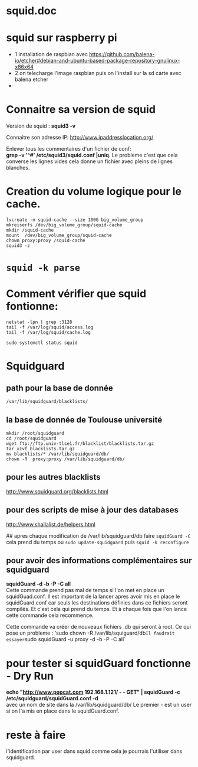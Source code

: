 # squid.doc
# squid sur raspberry pi
- 1 installation de raspbian avec https://github.com/balena-io/etcher#debian-and-ubuntu-based-package-repository-gnulinux-x86x64 
- 2 on telecharge l'image raspbian puis on l'install sur la sd carte avec balena etcher
- 
# Connaitre sa version de squid

Version de squid : **squid3 -v**

Connaitre son adresse IP: http://www.ipaddresslocation.org/

Enlever tous les commentaires d'un fichier de conf:  
**grep -v '^#' /etc/squid3/squid.conf |uniq**. 
Le probleme c'est que cela converse les lignes vides cela donne un fichier avec pleins de lignes blanches.

# Creation du volume logique pour le cache.
```
lvcreate -n squid-cache --size 100G big_volume_group
mkreiserfs /dev/big_volume_group/squid-cache
mkdir /squid-cache
mount  /dev/big_volume_group/squid-cache
chown proxy:proxy /squid-cache
squid3 -z
```
# `squid -k parse`
# Comment vérifier que squid fontionne:
```
netstat -lpn | grep :3128
tail -f /var/log/squid/access.log
tail -f /var/log/squid/cache.log
```
`sudo systemctl status squid`
# Squidguard 
## path pour la base de donnée
`/var/lib/squidguard/blacklists/`
## la base de donnée de Toulouse université
```
mkdir /root/squidguard
cd /root/squidguard
wget ftp://ftp.univ-tlse1.fr/blacklist/blacklists.tar.gz
tar xzvf blacklists.tar.gz
mv blacklists/* /var/lib/squidguard/db/
chown -R  proxy:proxy /var/lib/squidguard/db/
```
## pour les autres blacklists
http://www.squidguard.org/blacklists.html
## pour des scripts de mise à jour des databases
http://www.shallalist.de/helpers.html

## apres chaque modification de /var/lib/squidguard/db
faire `squidGuard -C` cela prend du temps
ou `sudo update-squidguard`
puis `squid -k reconfigure`
## pour avoir des informations complémentaires sur squidguard
**squidGuard -d -b -P -C all**  
Cette commande prend pas mal de temps si l'on met en place un squidGuad.conf.
Il est important de la lancer apres avoir mis en place le squidGuard.conf car seuls les destinations définies dans ce fichiers seront compilés. Et c'est cela qui prend du temps. Et à chaque fois que l'on lance cette commande cela recommence.

Cette commande va créer de nouveaux fichiers .db qui seront à root. Ce qui pose un probleme : 'sudo chown -R /var/lib/squiguard/db`
Il faudrait essayer `sudo squidGuard -u proxy -d -b -P -C all`

# pour tester si squidGuard fonctionne - Dry Run
**echo "http://www.popcat.com 192.168.1.121/ - - GET" | squidGuard -c /etc/squidguard/squidGuard.conf -d**  
avec un nom de site dans la /var/lib/squidguard/db/
Le premier - est un user si on l'a mis en place dans le squidGuard.conf.

# reste à faire 
l'identification par user dans squid comme cela je pourrais l'utiliser dans squidguard.
